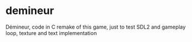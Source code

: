 # demineur
Démineur, code in C
remake of this game, just to test SDL2 and gameplay loop, texture and text implementation
